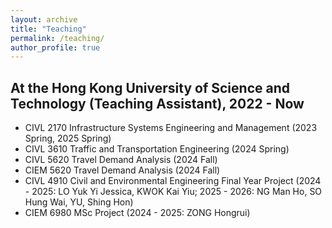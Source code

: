 ```yaml
---
layout: archive
title: "Teaching"
permalink: /teaching/
author_profile: true
---
```


At the Hong Kong University of Science and Technology (Teaching Assistant), 2022 - Now
--------
* CIVL 2170 Infrastructure Systems Engineering and Management (2023 Spring, 2025 Spring)
* CIVL 3610 Traffic and Transportation Engineering (2024 Spring)
* CIVL 5620	Travel Demand Analysis (2024 Fall)
* CIEM 5620	Travel Demand Analysis (2024 Fall)
* CIVL 4910 Civil and Environmental Engineering Final Year Project (2024 - 2025: LO Yuk Yi Jessica, KWOK Kai Yiu; 2025 - 2026: NG Man Ho, SO Hung Wai, YU, Shing Hon)
* CIEM 6980 MSc Project  (2024 - 2025: ZONG Hongrui)

